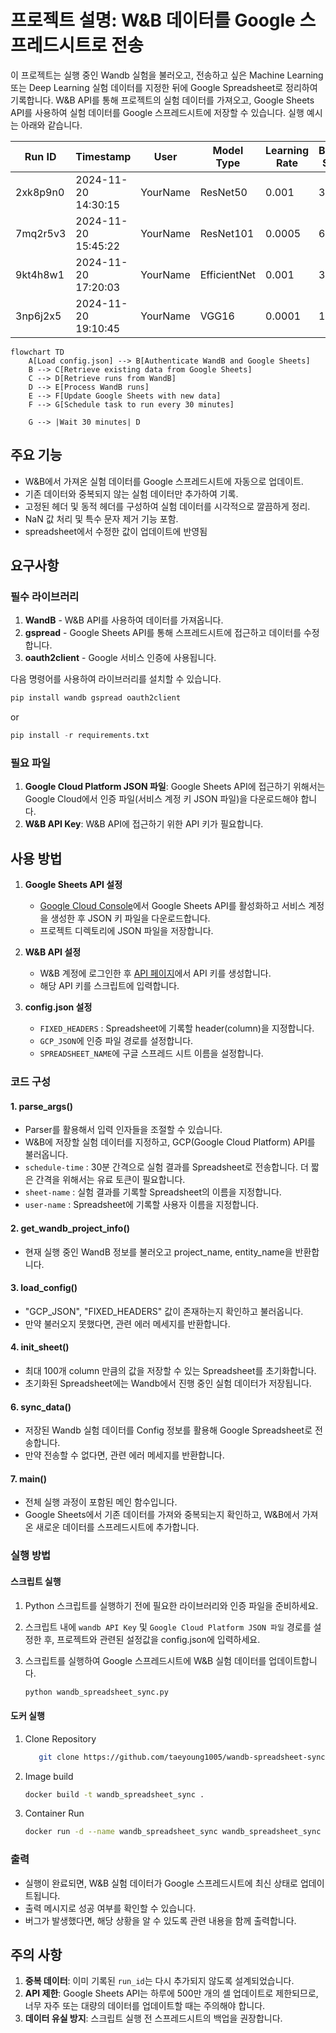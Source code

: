 # 프로젝트 설명: W&B 데이터를 Google 스프레드시트로 전송

이 프로젝트는 실행 중인 Wandb 실험을 불러오고, 전송하고 싶은 Machine Learning 또는 Deep Learning 실험 데이터를 지정한 뒤에 Google Spreadsheet로 정리하여 기록합니다. W&B API를 통해 프로젝트의 실험 데이터를 가져오고, Google Sheets API를 사용하여 실험 데이터를 Google 스프레드시트에 저장할 수 있습니다. 실행 예시는 아래와 같습니다.

| Run ID | Timestamp | User | Model Type | Learning Rate | Batch Size | Epochs | Training Loss | Validation Loss | Accuracy | GPU Memory |
|--------|-----------|------|------------|---------------|------------|---------|---------------|-----------------|-----------|------------|
| 2xk8p9n0 | 2024-11-20 14:30:15 | YourName | ResNet50 | 0.001 | 32 | 100 | 0.245 | 0.312 | 0.892 | 5.6GB |
| 7mq2r5v3 | 2024-11-20 15:45:22 | YourName | ResNet101 | 0.0005 | 64 | 150 | 0.198 | 0.287 | 0.901 | 8.2GB |
| 9kt4h8w1 | 2024-11-20 17:20:03 | YourName | EfficientNet | 0.001 | 32 | 80 | 0.267 | 0.295 | 0.885 | 4.8GB |
| 3np6j2x5 | 2024-11-20 19:10:45 | YourName | VGG16 | 0.0001 | 16 | 120 | 0.312 | 0.358 | 0.878 | 6.4GB |

```mermaid
flowchart TD
    A[Load config.json] --> B[Authenticate WandB and Google Sheets]
    B --> C[Retrieve existing data from Google Sheets]
    C --> D[Retrieve runs from WandB]
    D --> E[Process WandB runs]
    E --> F[Update Google Sheets with new data]
    F --> G[Schedule task to run every 30 minutes]

    G --> |Wait 30 minutes| D
```

## 주요 기능
- W&B에서 가져온 실험 데이터를 Google 스프레드시트에 자동으로 업데이트.
- 기존 데이터와 중복되지 않는 실험 데이터만 추가하여 기록.
- 고정된 헤더 및 동적 헤더를 구성하여 실험 데이터를 시각적으로 깔끔하게 정리.
- NaN 값 처리 및 특수 문자 제거 기능 포함.
- spreadsheet에서 수정한 값이 업데이트에 반영됨


## 요구사항

### 필수 라이브러리

1. **WandB** - W&B API를 사용하여 데이터를 가져옵니다.
2. **gspread** - Google Sheets API를 통해 스프레드시트에 접근하고 데이터를 수정합니다.
3. **oauth2client** - Google 서비스 인증에 사용됩니다.

다음 명령어를 사용하여 라이브러리를 설치할 수 있습니다.

```bash
pip install wandb gspread oauth2client
```
or
```python
pip install -r requirements.txt
```

### 필요 파일

1. **Google Cloud Platform JSON 파일**: Google Sheets API에 접근하기 위해서는 Google Cloud에서 인증 파일(서비스 계정 키 JSON 파일)을 다운로드해야 합니다.
2. **W&B API Key**: W&B API에 접근하기 위한 API 키가 필요합니다.

## 사용 방법

1. **Google Sheets API 설정**
   - [Google Cloud Console](https://console.cloud.google.com/)에서 Google Sheets API를 활성화하고 서비스 계정을 생성한 후 JSON 키 파일을 다운로드합니다.
   - 프로젝트 디렉토리에 JSON 파일을 저장합니다.

2. **W&B API 설정**
   - W&B 계정에 로그인한 후 [API 페이지](https://wandb.ai/authorize)에서 API 키를 생성합니다.
   - 해당 API 키를 스크립트에 입력합니다.

3. **config.json 설정**
   - `FIXED_HEADERS` : Spreadsheet에 기록할 header(column)을 지정합니다.
   - `GCP_JSON`에 인증 파일 경로를 설정합니다.
   - `SPREADSHEET_NAME`에 구글 스프레드 시트 이름을 설정합니다.

### 코드 구성

#### 1. **parse_args()**
   - Parser를 활용해서 입력 인자들을 조절할 수 있습니다.
   - W&B에 저장할 실험 데이터를 지정하고, GCP(Google Cloud Platform) API를 불러옵니다.
   - `schedule-time` : 30분 간격으로 실험 결과를 Spreadsheet로 전송합니다. 더 짧은 간격을 위해서는 유료 토큰이 필요합니다.
   - `sheet-name` : 실험 결과를 기록할 Spreadsheet의 이름을 지정합니다.
   - `user-name` : Spreadsheet에 기록할 사용자 이름을 지정합니다.

#### 2. **get_wandb_project_info()**
   - 현재 실행 중인 WandB 정보를 불러오고 project_name, entity_name을 반환합니다.

#### 3. **load_config()**
   - "GCP_JSON", "FIXED_HEADERS" 값이 존재하는지 확인하고 불러옵니다.
   - 만약 불러오지 못했다면, 관련 에러 메세지를 반환합니다.

#### 4. **init_sheet()**
   - 최대 100개 column 만큼의 값을 저장할 수 있는 Spreadsheet를 초기화합니다.
   - 초기화된 Spreadsheet에는 Wandb에서 진행 중인 실험 데이터가 저장됩니다.


#### 6. **sync_data()**
   - 저장된 Wandb 실험 데이터를 Config 정보를 활용해 Google Spreadsheet로 전송합니다.
   - 만약 전송할 수 없다면, 관련 에러 메세지를 반환합니다.

#### 7. **main()**
   - 전체 실행 과정이 포함된 메인 함수입니다.
   - Google Sheets에서 기존 데이터를 가져와 중복되는지 확인하고, W&B에서 가져온 새로운 데이터를 스프레드시트에 추가합니다.

### 실행 방법

#### 스크립트 실행
1. Python 스크립트를 실행하기 전에 필요한 라이브러리와 인증 파일을 준비하세요.
2. 스크립트 내에 `wandb API Key` 및 `Google Cloud Platform JSON 파일` 경로를 설정한 후, 프로젝트와 관련된 설정값을 config.json에  입력하세요.
3. 스크립트를 실행하여 Google 스프레드시트에 W&B 실험 데이터를 업데이트합니다.

   ```bash
   python wandb_spreadsheet_sync.py
   ```

#### 도커 실행
1. Clone Repository
   ```bash
      git clone https://github.com/taeyoung1005/wandb-spreadsheet-sync.git
   ```

2. Image build
   ```bash
   docker build -t wandb_spreadsheet_sync .
   ```
3. Container Run
   ```bash
   docker run -d --name wandb_spreadsheet_sync wandb_spreadsheet_sync
   ```

### 출력
- 실행이 완료되면, W&B 실험 데이터가 Google 스프레드시트에 최신 상태로 업데이트됩니다.
- 출력 메시지로 성공 여부를 확인할 수 있습니다.
- 버그가 발생했다면, 해당 상황을 알 수 있도록 관련 내용을 함께 출력합니다.


## 주의 사항

1. **중복 데이터**: 이미 기록된 `run_id`는 다시 추가되지 않도록 설계되었습니다.
2. **API 제한**: Google Sheets API는 하루에 500만 개의 셀 업데이트로 제한되므로, 너무 자주 또는 대량의 데이터를 업데이트할 때는 주의해야 합니다.
3. **데이터 유실 방지**: 스크립트 실행 전 스프레드시트의 백업을 권장합니다.